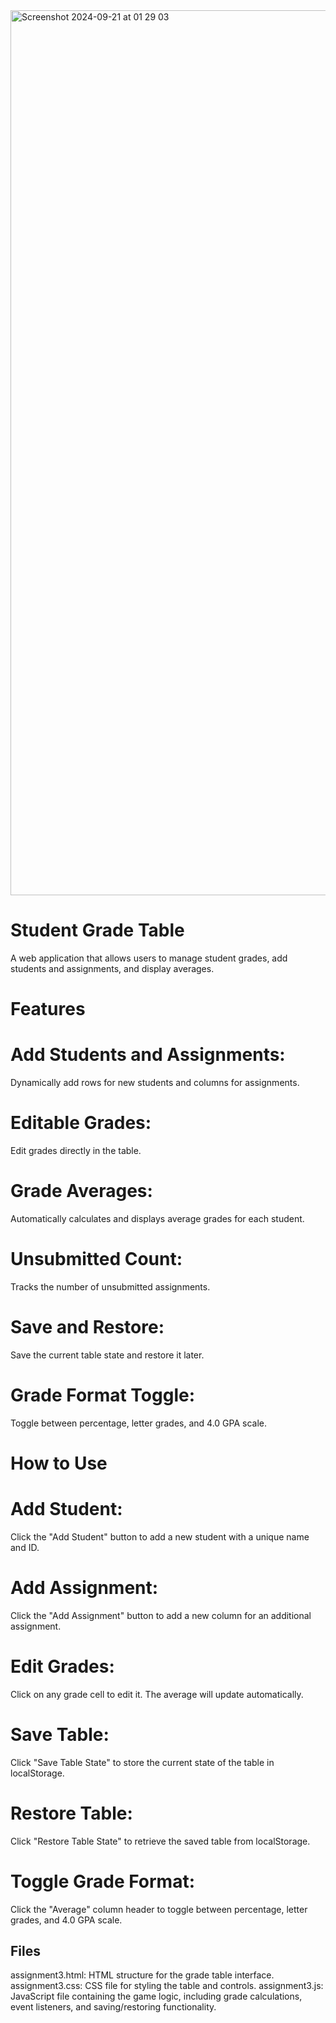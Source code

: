 <img width="1416" alt="Screenshot 2024-09-21 at 01 29 03" src="https://github.com/user-attachments/assets/142f433a-0389-4d82-bf95-13da4b8f03f8">

# Student Grade Table
A web application that allows users to manage student grades, add students and assignments, and display averages. 

# Features
# Add Students and Assignments:
Dynamically add rows for new students and columns for assignments.
# Editable Grades:
Edit grades directly in the table.
# Grade Averages: 
Automatically calculates and displays average grades for each student.
# Unsubmitted Count:
Tracks the number of unsubmitted assignments.
# Save and Restore: 
Save the current table state and restore it later.
# Grade Format Toggle: 
Toggle between percentage, letter grades, and 4.0 GPA scale.

# How to Use
# Add Student: 
Click the "Add Student" button to add a new student with a unique name and ID.
# Add Assignment: 
Click the "Add Assignment" button to add a new column for an additional assignment.
# Edit Grades:
Click on any grade cell to edit it. The average will update automatically.
# Save Table: 
Click "Save Table State" to store the current state of the table in localStorage.
# Restore Table: 
Click "Restore Table State" to retrieve the saved table from localStorage.
# Toggle Grade Format: 
Click the "Average" column header to toggle between percentage, letter grades, and 4.0 GPA scale.

## Files
assignment3.html: HTML structure for the grade table interface.
assignment3.css: CSS file for styling the table and controls.
assignment3.js: JavaScript file containing the game logic, including grade calculations, event listeners, and saving/restoring functionality.

